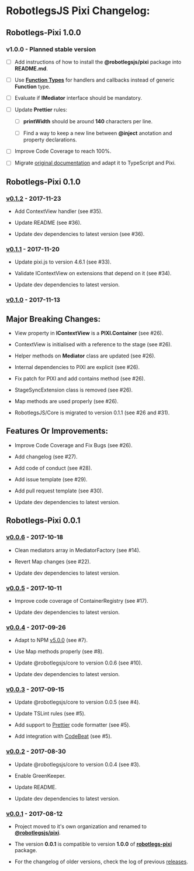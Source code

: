 # RobotlegsJS Pixi Changelog:

## Robotlegs-Pixi 1.0.0

### v1.0.0 - Planned stable version

- [ ] Add instructions of how to install the **@robotlegsjs/pixi** package into **README.md**.

- [ ] Use [**Function Types**](https://www.typescriptlang.org/docs/handbook/functions.html) for handlers and callbacks instead of generic **Function** type.

- [ ] Evaluate if **IMediator** interface should be mandatory.

- [ ] Update **Prettier** rules:

  - [ ] **printWidth** should be around **140** characters per line.

  - [ ] Find a way to keep a new line between **@inject** anotation and property declarations.

- [ ] Improve Code Coverage to reach 100%.

- [ ] Migrate [original documentation](https://github.com/robotlegs/robotlegs-framework/blob/master/src/readme.md) and adapt it to TypeScript and Pixi.

## Robotlegs-Pixi 0.1.0

### [v0.1.2](https://github.com/RobotlegsJS/RobotlegsJS-Pixi/releases/tag/0.1.2) - 2017-11-23

- Add ContextView handler (see #35).

- Update README (see #36).

- Update dev dependencies to latest version (see #36).

### [v0.1.1](https://github.com/RobotlegsJS/RobotlegsJS-Pixi/releases/tag/0.1.1) - 2017-11-20

- Update pixi.js to version 4.6.1 (see #33).

- Validate IContextView on extensions that depend on it (see #34).

- Update dev dependencies to latest version.

### [v0.1.0](https://github.com/RobotlegsJS/RobotlegsJS-Pixi/releases/tag/0.1.0) - 2017-11-13

Major Breaking Changes:
---

- View property in **IContextView** is a **PIXI.Container** (see #26).

- ContextView is initialised with a reference to the stage (see #26).

- Helper methods on **Mediator** class are updated (see #26).

- Internal dependencies to PIXI are explicit (see #26).

- Fix patch for PIXI and add contains method (see #26).

- StageSyncExtension class is removed (see #26).

- Map methods are used properly (see #26).

- RobotlegsJS/Core is migrated to version 0.1.1 (see #26 and #31).

Features Or Improvements:
---

- Improve Code Coverage and Fix Bugs (see #26).

- Add changelog (see #27).

- Add code of conduct (see #28).

- Add issue template (see #29).

- Add pull request template (see #30).

- Update dev dependencies to latest version.

## Robotlegs-Pixi 0.0.1

### [v0.0.6](https://github.com/RobotlegsJS/RobotlegsJS-Pixi/releases/tag/0.0.6) - 2017-10-18

- Clean mediators array in MediatorFactory (see #14).

- Revert Map changes (see #22).

- Update dev dependencies to latest version.

### [v0.0.5](https://github.com/RobotlegsJS/RobotlegsJS-Pixi/releases/tag/0.0.5) - 2017-10-11

- Improve code coverage of ContainerRegistry (see #17).

- Update dev dependencies to latest version.

### [v0.0.4](https://github.com/RobotlegsJS/RobotlegsJS-Pixi/releases/tag/0.0.4) - 2017-09-26

- Adapt to NPM [v5.0.0](http://blog.npmjs.org/post/161081169345/v500) (see #7).

- Use Map methods properly (see #8).

- Update @robotlegsjs/core to version 0.0.6 (see #10).

- Update dev dependencies to latest version.

### [v0.0.3](https://github.com/RobotlegsJS/RobotlegsJS-Pixi/releases/tag/0.0.3) - 2017-09-15

- Update @robotlegsjs/core to version 0.0.5 (see #4).

- Update TSLint rules (see #5).

- Add support to [Prettier](https://prettier.io) code formatter (see #5).

- Add integration with [CodeBeat](https://codebeat.co) (see #5).

### [v0.0.2](https://github.com/RobotlegsJS/RobotlegsJS-Pixi/releases/tag/0.0.2) - 2017-08-30

- Update @robotlegsjs/core to version 0.0.4 (see #3).

- Enable GreenKeeper.

- Update README.

- Update dev dependencies to latest version.

### [v0.0.1](https://github.com/RobotlegsJS/RobotlegsJS-Pixi/releases/tag/0.0.1) - 2017-08-12

- Project moved to it's own organization and renamed to [**@robotlegsjs/pixi**](https://www.npmjs.com/package/@robotlegsjs/pixi).

- The version **0.0.1** is compatible to version **1.0.0** of [**robotlegs-pixi**](https://www.npmjs.com/package/robotlegs-pixi) package.

- For the changelog of older versions, check the log of previous [releases](https://github.com/GoodgameStudios/RobotlegsJS-Pixi/releases).
